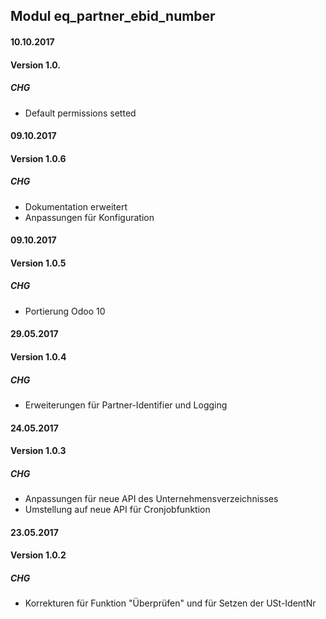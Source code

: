 ## Modul eq_partner_ebid_number


#### 10.10.2017
#### Version 1.0.
##### CHG
- Default permissions setted


#### 09.10.2017
#### Version 1.0.6
##### CHG
- Dokumentation erweitert
- Anpassungen für Konfiguration

#### 09.10.2017
#### Version 1.0.5
##### CHG
- Portierung Odoo 10


#### 29.05.2017
#### Version 1.0.4
##### CHG
- Erweiterungen für Partner-Identifier und Logging


#### 24.05.2017
#### Version 1.0.3
##### CHG
- Anpassungen für neue API des Unternehmensverzeichnisses
- Umstellung auf neue API für Cronjobfunktion



#### 23.05.2017
#### Version 1.0.2
##### CHG
- Korrekturen für Funktion "Überprüfen" und für Setzen der USt-IdentNr